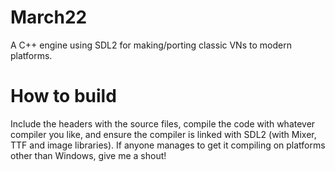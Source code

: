 # March22
A C++ engine using SDL2 for making/porting classic VNs to modern platforms.

# How to build
Include the headers with the source files, compile the code with whatever compiler you like, and ensure the compiler is linked with SDL2 (with Mixer, TTF and image libraries). If anyone manages to get it compiling on platforms other than Windows, give me a shout!
